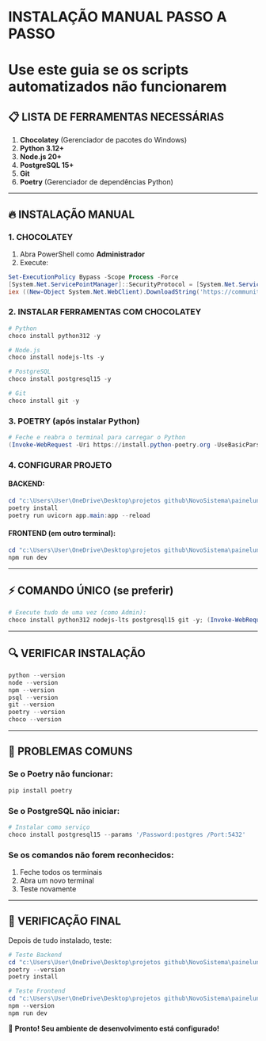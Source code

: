 # INSTALAÇÃO MANUAL PASSO A PASSO

# Use este guia se os scripts automatizados não funcionarem

## 📋 LISTA DE FERRAMENTAS NECESSÁRIAS

1. **Chocolatey** (Gerenciador de pacotes do Windows)
2. **Python 3.12+**
3. **Node.js 20+**
4. **PostgreSQL 15+**
5. **Git**
6. **Poetry** (Gerenciador de dependências Python)

---

## 🔥 INSTALAÇÃO MANUAL

### 1. CHOCOLATEY

1. Abra PowerShell como **Administrador**
2. Execute:

```powershell
Set-ExecutionPolicy Bypass -Scope Process -Force
[System.Net.ServicePointManager]::SecurityProtocol = [System.Net.ServicePointManager]::SecurityProtocol -bor 3072
iex ((New-Object System.Net.WebClient).DownloadString('https://community.chocolatey.org/install.ps1'))
```

### 2. INSTALAR FERRAMENTAS COM CHOCOLATEY

```powershell
# Python
choco install python312 -y

# Node.js
choco install nodejs-lts -y

# PostgreSQL
choco install postgresql15 -y

# Git
choco install git -y
```

### 3. POETRY (após instalar Python)

```powershell
# Feche e reabra o terminal para carregar o Python
(Invoke-WebRequest -Uri https://install.python-poetry.org -UseBasicParsing).Content | python -
```

### 4. CONFIGURAR PROJETO

#### BACKEND:

```powershell
cd "c:\Users\User\OneDrive\Desktop\projetos github\NovoSistema\paineluniversal\backend"
poetry install
poetry run uvicorn app.main:app --reload
```

#### FRONTEND (em outro terminal):

```powershell
cd "c:\Users\User\OneDrive\Desktop\projetos github\NovoSistema\paineluniversal\frontend"
npm run dev
```

---

## ⚡ COMANDO ÚNICO (se preferir)

```powershell
# Execute tudo de uma vez (como Admin):
choco install python312 nodejs-lts postgresql15 git -y; (Invoke-WebRequest -Uri https://install.python-poetry.org -UseBasicParsing).Content | python -
```

---

## 🔍 VERIFICAR INSTALAÇÃO

```powershell
python --version
node --version
npm --version
psql --version
git --version
poetry --version
choco --version
```

---

## 🚨 PROBLEMAS COMUNS

### Se o Poetry não funcionar:

```powershell
pip install poetry
```

### Se o PostgreSQL não iniciar:

```powershell
# Instalar como serviço
choco install postgresql15 --params '/Password:postgres /Port:5432'
```

### Se os comandos não forem reconhecidos:

1. Feche todos os terminais
2. Abra um novo terminal
3. Teste novamente

---

## 🎯 VERIFICAÇÃO FINAL

Depois de tudo instalado, teste:

```powershell
# Teste Backend
cd "c:\Users\User\OneDrive\Desktop\projetos github\NovoSistema\paineluniversal\backend"
poetry --version
poetry install

# Teste Frontend
cd "c:\Users\User\OneDrive\Desktop\projetos github\NovoSistema\paineluniversal\frontend"
npm --version
npm run dev
```

🚀 **Pronto! Seu ambiente de desenvolvimento está configurado!**
